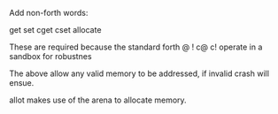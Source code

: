
Add non-forth words:

get
set
cget
cset
allocate


These are required because the standard forth @ ! c@ c! operate in a sandbox for robustnes

The above allow any valid memory to be addressed, if invalid crash will ensue.

allot makes use of the arena to allocate memory.




